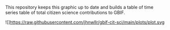 
This repository keeps this graphic up to date and builds a table of time series table of total citizen science contributions to GBIF. 


![]https://raw.githubusercontent.com/jhnwllr/gbif-cit-sci/main/plots/plot.svg


